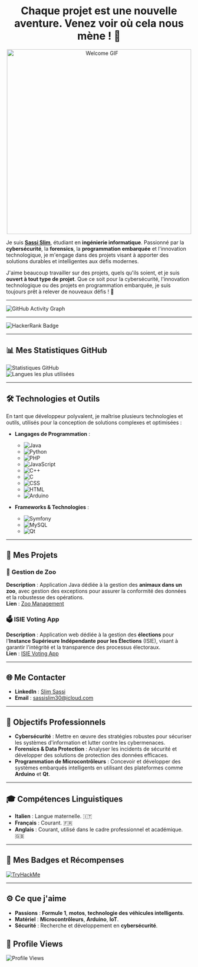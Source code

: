 <div align="center">
  <h1>Chaque projet est une nouvelle aventure. Venez voir où cela nous mène ! 🚀</h1>
</div>

<div align="center">
  <img src="https://media3.giphy.com/media/v1.Y2lkPTc5MGI3NjExemQ5bzBmbDd0c3d0Y2pkaGp3OGhsNXhyNTNvdnZzcmFzcWh3ZGliYiZlcD12MV9pbnRlcm5hbF9naWZfYnlfaWQmY3Q9Zw/uldwB7EijTDTwKHQED/giphy.webp" alt="Welcome GIF" width="500"/>
</div>

Je suis **[Sassi Slim](https://github.com/Ssassi30)**, étudiant en **ingénierie informatique**. Passionné par la **cybersécurité**, la **forensics**, la **programmation embarquée** et l'innovation technologique, je m'engage dans des projets visant à apporter des solutions durables et intelligentes aux défis modernes.

J'aime beaucoup travailler sur des projets, quels qu'ils soient, et je suis **ouvert à tout type de projet**. Que ce soit pour la cybersécurité, l'innovation technologique ou des projets en programmation embarquée, je suis toujours prêt à relever de nouveaux défis ! 🚀

---

![GitHub Activity Graph](https://github-readme-activity-graph.vercel.app/graph?username=Ssassi30&theme=github)


---

![HackerRank Badge](https://img.shields.io/badge/HackerRank-93959%20Stars-red)


---

## 📊 Mes Statistiques GitHub

![Statistiques GitHub](https://github-readme-stats.vercel.app/api?username=Ssassi30&show_icons=true&theme=radical&count_private=true)  
![Langues les plus utilisées](https://github-readme-stats.vercel.app/api/top-langs/?username=Ssassi30&layout=compact&theme=radical)

---

## 🛠️ Technologies et Outils

En tant que développeur polyvalent, je maîtrise plusieurs technologies et outils, utilisés pour la conception de solutions complexes et optimisées :

- **Langages de Programmation** :  
  - ![Java](https://img.shields.io/badge/Java-%23ED8B00.svg?style=flat&logo=java&logoColor=white)  
  - ![Python](https://img.shields.io/badge/Python-3670A0?style=flat&logo=python&logoColor=ffdd54)  
  - ![PHP](https://img.shields.io/badge/PHP-777BB4?style=flat&logo=php&logoColor=white)  
  - ![JavaScript](https://img.shields.io/badge/JavaScript-F7DF1E?style=flat&logo=javascript&logoColor=black)  
  - ![C++](https://img.shields.io/badge/C++-00599C?style=flat&logo=c%2B%2B&logoColor=white)  
  - ![C](https://img.shields.io/badge/C-%2300599C.svg?style=flat&logo=c&logoColor=white)  
  - ![CSS](https://img.shields.io/badge/CSS-1572B6?style=flat&logo=css3&logoColor=white)  
  - ![HTML](https://img.shields.io/badge/HTML-E34F26?style=flat&logo=html5&logoColor=white)  
  - ![Arduino](https://img.shields.io/badge/Arduino-00979D?style=flat&logo=arduino&logoColor=white)

- **Frameworks & Technologies** :  
  - ![Symfony](https://img.shields.io/badge/Symfony-%23000000.svg?style=flat&logo=symfony&logoColor=white)  
  - ![MySQL](https://img.shields.io/badge/MySQL-%2300f.svg?style=flat&logo=mysql&logoColor=white)  
  - ![Qt](https://img.shields.io/badge/Qt-%2300736B.svg?style=flat&logo=qt&logoColor=white)

---

## 📂 Mes Projets

### 🦁 **Gestion de Zoo**
**Description** : Application Java dédiée à la gestion des **animaux dans un zoo**, avec gestion des exceptions pour assurer la conformité des données et la robustesse des opérations.  
**Lien** : [Zoo Management](https://github.com/votre-utilisateur/zoo-management)

### 🗳️ **ISIE Voting App**
**Description** : Application web dédiée à la gestion des **élections** pour l'**Instance Supérieure Indépendante pour les Élections** (ISIE), visant à garantir l'intégrité et la transparence des processus électoraux.  
**Lien** : [ISIE Voting App](https://github.com/votre-utilisateur/isie-voting-app)

---

## 🌐 Me Contacter

- **LinkedIn** : [Slim Sassi](https://www.linkedin.com/in/slim-sassi-377660222/)  
- **Email** : [sassislim30@icloud.com](mailto:sassislim30@icloud.com)  

---

## 🎯 Objectifs Professionnels

- **Cybersécurité** : Mettre en œuvre des stratégies robustes pour sécuriser les systèmes d'information et lutter contre les cybermenaces.  
- **Forensics & Data Protection** : Analyser les incidents de sécurité et développer des solutions de protection des données efficaces.  
- **Programmation de Microcontrôleurs** : Concevoir et développer des systèmes embarqués intelligents en utilisant des plateformes comme **Arduino** et **Qt**.

---

## 🎓 Compétences Linguistiques

- **Italien** : Langue maternelle. 🇮🇹  
- **Français** : Courant. 🇫🇷  
- **Anglais** : Courant, utilisé dans le cadre professionnel et académique. 🇬🇧

---

## 🔗 Mes Badges et Récompenses

[![TryHackMe](https://img.shields.io/badge/TryHackMe-Completed%20Pre-Security-green)](https://tryhackme.com/p/SassiIT)

---

## ⚙️ Ce que j'aime

- **Passions** : **Formule 1**, **motos**, **technologie des véhicules intelligents**.  
- **Matériel** : **Microcontrôleurs**, **Arduino**, **IoT**.  
- **Sécurité** : Recherche et développement en **cybersécurité**.  

## 🔗 Profile Views

![Profile Views](https://komarev.com/ghpvc/?username=Ssassi30)
